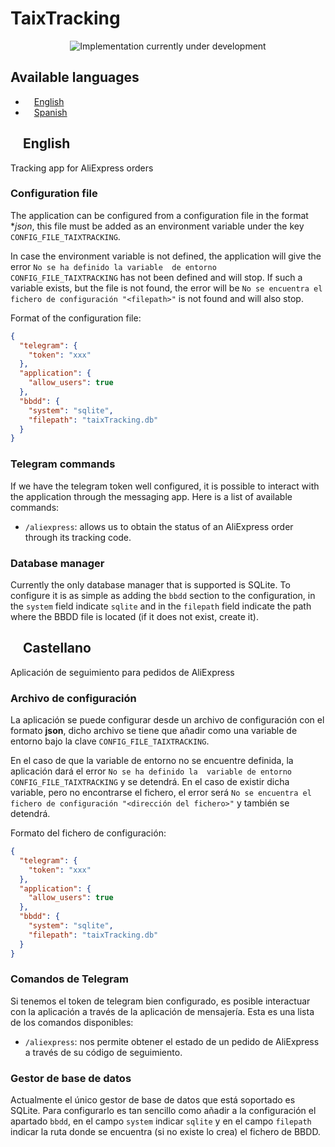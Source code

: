 # TaixTracking

<p align="center">
  <img src="https://encrypted-tbn0.gstatic.com/images?q=tbn:ANd9GcRLsF83YwtuOkgdqu3fU2UE5v57k4L_NgWjhw&usqp=CAU" alt="Implementation currently under development"/>
</p>

## Available languages
* <img src="https://cleandye.com/wp-content/uploads/2020/01/English-icon.png" height="10px" /> [English](#english)
* <img src="https://cdn-icons-png.flaticon.com/512/323/323365.png" height="10px" /> [Spanish](#castellano)

<a name="english"></a>
## <img src="https://cleandye.com/wp-content/uploads/2020/01/English-icon.png" height="15px" /> English
Tracking app for AliExpress orders

### Configuration file
The application can be configured from a configuration file in the format **json*, this file must be added as an 
environment variable under the key `CONFIG_FILE_TAIXTRACKING`.

In case the environment variable is not defined, the application will give the error `No se ha definido la variable 
de entorno CONFIG_FILE_TAIXTRACKING` has not been defined and will stop. If such a variable exists, but the file is 
not found, the error will be `No se encuentra el fichero de configuración "<filepath>"` is not found and will also stop.

Format of the configuration file:
```json
{
  "telegram": {
    "token": "xxx"
  },
  "application": {
    "allow_users": true
  },
  "bbdd": {
    "system": "sqlite",
    "filepath": "taixTracking.db"
  }
}
```

### Telegram commands
If we have the telegram token well configured, it is possible to interact with the application through the messaging 
app. Here is a list of available commands:
* `/aliexpress`: allows us to obtain the status of an AliExpress order through its tracking code.

### Database manager
Currently the only database manager that is supported is SQLite. To configure it is as simple as adding the `bbdd`
section to the configuration, in the `system` field indicate `sqlite` and in the `filepath` field indicate the path
where the BBDD file is located (if it does not exist, create it).


<a name="castellano"></a>
## <img src="https://cdn-icons-png.flaticon.com/512/323/323365.png" height="15px" /> Castellano
Aplicación de seguimiento para pedidos de AliExpress

### Archivo de configuración
La aplicación se puede configurar desde un archivo de configuración con el formato **json**, dicho archivo se tiene que
añadir como una variable de entorno bajo la clave `CONFIG_FILE_TAIXTRACKING`.

En el caso de que la variable de entorno no se encuentre definida, la aplicación dará el error `No se ha definido la 
variable de entorno CONFIG_FILE_TAIXTRACKING` y se detendrá. En el caso de existir dicha variable, pero no encontrarse 
el fichero, el error será `No se encuentra el fichero de configuración "<dirección del fichero>"` y también se detendrá.

Formato del fichero de configuración:
```json
{
  "telegram": {
    "token": "xxx"
  },
  "application": {
    "allow_users": true
  },
  "bbdd": {
    "system": "sqlite",
    "filepath": "taixTracking.db"
  }
}
```

### Comandos de Telegram
Si tenemos el token de telegram bien configurado, es posible interactuar con la aplicación a través de la aplicación
de mensajería. Esta es una lista de los comandos disponibles:
* `/aliexpress`: nos permite obtener el estado de un pedido de AliExpress a través de su código de seguimiento.

### Gestor de base de datos
Actualmente el único gestor de base de datos que está soportado es SQLite. Para configurarlo es tan sencillo como 
añadir a la configuración el apartado `bbdd`, en el campo `system` indicar `sqlite` y en el campo `filepath` indicar
la ruta donde se encuentra (si no existe lo crea) el fichero de BBDD.
